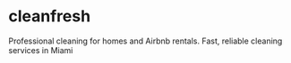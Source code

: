 # cleanfresh
Professional cleaning for homes and Airbnb rentals.  Fast, reliable cleaning services in Miami
